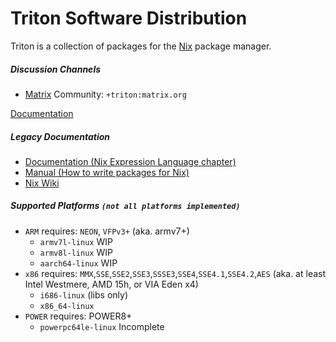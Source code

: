 Triton Software Distribution
============================

Triton is a collection of packages for the [Nix](https://nixos.org/nix/) package
manager.

##### Discussion Channels
* [Matrix](https://matrix.org) Community: `+triton:matrix.org`

[Documentation](https://triton.github.io/triton/)

##### Legacy Documentation
* [Documentation (Nix Expression Language chapter)](https://nixos.org/nix/manual/#ch-expression-language)
* [Manual (How to write packages for Nix)](https://nixos.org/nixpkgs/manual/)
* [Nix Wiki](https://nixos.org/wiki/)

##### Supported Platforms `(not all platforms implemented)`
+ `ARM` requires: `NEON`, `VFPv3+` (aka. armv7+)
  * `armv7l-linux` WIP
  * `armv8l-linux` WIP
  * `aarch64-linux` WIP
+ `x86` requires: `MMX`,`SSE`,`SSE2`,`SSE3`,`SSSE3`,`SSE4`,`SSE4.1`,`SSE4.2`,`AES`
 (aka. at least Intel Westmere, AMD 15h, or VIA Eden x4)
  * `i686-linux` (libs only)
  * `x86_64-linux`
+ `POWER` requires: POWER8+
  * `powerpc64le-linux` Incomplete
